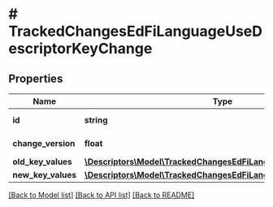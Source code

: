 # # TrackedChangesEdFiLanguageUseDescriptorKeyChange

## Properties

Name | Type | Description | Notes
------------ | ------------- | ------------- | -------------
**id** | **string** | Resource identifier | [optional]
**change_version** | **float** | Change version | [optional]
**old_key_values** | [**\Descriptors\Model\TrackedChangesEdFiLanguageUseDescriptorKey**](TrackedChangesEdFiLanguageUseDescriptorKey.md) |  | [optional]
**new_key_values** | [**\Descriptors\Model\TrackedChangesEdFiLanguageUseDescriptorKey**](TrackedChangesEdFiLanguageUseDescriptorKey.md) |  | [optional]

[[Back to Model list]](../../README.md#models) [[Back to API list]](../../README.md#endpoints) [[Back to README]](../../README.md)
